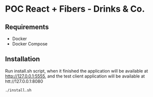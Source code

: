 # POC React + Fibers - Drinks & Co.

## Requirements

* Docker
* Docker Compose

## Installation

Run install.sh script, when it finished the application will be available at http://127.0.0.1:5555,
and the test client application will be available at htt://127.0.0.1:8080

```bash
./install.sh
```
